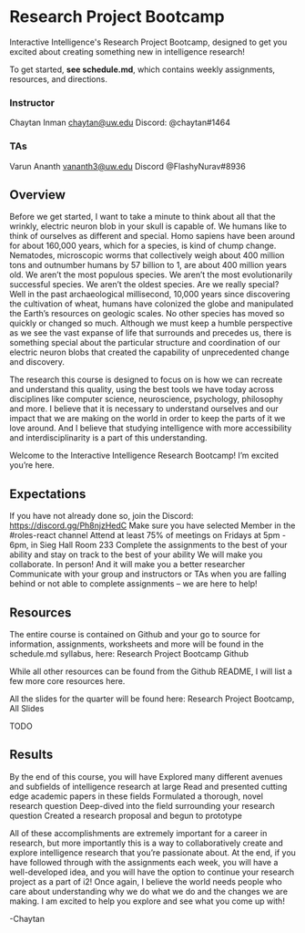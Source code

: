 # Research Project Bootcamp
Interactive Intelligence's Research Project Bootcamp, designed to get you excited about creating something new in intelligence research!

To get started, **see schedule.md**, which contains weekly assignments, resources, and directions.

### Instructor
Chaytan Inman
chaytan@uw.edu
Discord: @chaytan#1464

### TAs
Varun Ananth
vananth3@uw.edu 
Discord @FlashyNurav#8936

## Overview
Before we get started, I want to take a minute to think about all that the wrinkly, electric neuron blob in your skull is capable of. We humans like to think of ourselves as different and special. Homo sapiens have been around for about 160,000 years, which for a species, is kind of chump change. Nematodes, microscopic worms that collectively weigh about 400 million tons and outnumber humans by 57 billion to 1, are about 400 million years old. We aren’t the most populous species. We aren’t the most evolutionarily successful species. We aren’t the oldest species. Are we really special? Well in the past archaeological millisecond, 10,000 years since discovering the cultivation of wheat, humans have colonized the globe and manipulated the Earth’s resources on geologic scales. No other species has moved so quickly or changed so much. Although we must keep a humble perspective as we see the vast expanse of life that surrounds and precedes us, there is something special about the particular structure and coordination of our electric neuron blobs that created the capability of unprecedented change and discovery. 

The research this course is designed to focus on is how we can recreate and understand this quality, using the best tools we have today across disciplines like computer science, neuroscience, psychology, philosophy and more. I believe that it is necessary to understand ourselves and our impact that we are making on the world in order to keep the parts of it we love around. And I believe that studying intelligence with more accessibility and interdisciplinarity is a part of this understanding.

Welcome to the Interactive Intelligence Research Bootcamp! I’m excited you’re here.

## Expectations
If you have not already done so, join the Discord: https://discord.gg/Ph8njzHedC 
Make sure you have selected Member in the #roles-react channel
Attend at least 75% of meetings on Fridays at 5pm - 6pm, in Sieg Hall Room 233
Complete the assignments to the best of your ability and stay on track to the best of your ability
We will make you collaborate. In person! And it will make you a better researcher
Communicate with your group and instructors or TAs when you are falling behind or not able to complete assignments – we are here to help!

## Resources
The entire course is contained on Github and your go to source for information, assignments, worksheets and more will be found in the schedule.md syllabus, here:
Research Project Bootcamp Github 

While all other resources can be found from the Github README, I will list a few more core resources here.

All the slides for the quarter will be found here:
Research Project Bootcamp, All Slides

TODO

## Results
By the end of this course, you will have
Explored many different avenues and subfields of intelligence research at large
Read and presented cutting edge academic papers in these fields
Formulated a thorough, novel research question
Deep-dived into the field surrounding your research question
Created a research proposal and begun to prototype

All of these accomplishments are extremely important for a career in research, but more importantly this is a way to collaboratively create and explore intelligence research that you’re passionate about. At the end, if you have followed through with the assignments each week, you will have a well-developed idea, and you will have the option to continue your research project as a part of i2! Once again, I believe the world needs people who care about understanding why we do what we do and the changes we are making. I am excited to help you explore and see what you come up with!

-Chaytan


